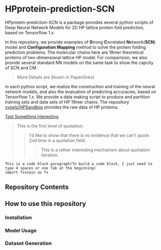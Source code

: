 # HPprotein-prediction-SCN
HPprotein-prediction-SCN is a package provides several python scripts of Deep Neural Network Models for 2D HP lattice protein fold prediction, based on Tensorflow 1.x. 

In this repository, we provide examples of **S**trong **C**orrelated **N**etwork(**SCN**) model and **Configuration Mapping** method to solve the protein folding prediction problems. The molecular chains here are 19mer theoretical proteins of two-dimensional lattice HP model. For comparision, we also provide several standard NN models on the same task to show the capcity of SCN and CM. 
> More Details are Shown in Paper(links)

In each python script, we realize the construction and training of the neural network models, and also the evaluation of predicting accuracies, based on Tensorflow 1.x.
We provide a data making script to produce and partition training sets and data sets of HP 19mer chains. The repository [vvoelz/HPSandbox](https://github.com/vvoelz/HPSandbox) provides the raw data of HP proteins.


[Test Something interesting](#how-to-use-this-repo)
> This is the first level of quotation:
> > I'd like to show that there is no evidence that we can't quote 2nd time in a quotation field.
> > > This is a rather interesting mechanism about quotation iteration.

    This is a code block paragraph(To build a code block, I just need to type 4 spaces or one Tab at the beginning)
    import fxxxain as fx

## Repository Contents

## How to use this repository

### Installation

### Model Usage

### Dataset Generation

